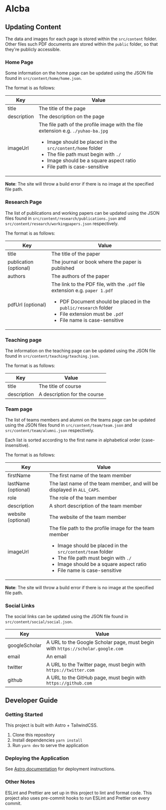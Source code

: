 # Alcba

## Updating Content

The data and images for each page is stored within the `src/content` folder. Other files such PDF documents are stored within the `public` folder, so that they're publicly accessible.

### Home Page

Some information on the home page can be updated using the JSON file found in `src/content/home/home.json`.

The format is as follows:

| Key         | Value                                                                                                                                                                                                                                                                                    |
| ----------- | ---------------------------------------------------------------------------------------------------------------------------------------------------------------------------------------------------------------------------------------------------------------------------------------- |
| title       | The title of the page                                                                                                                                                                                                                                                                    |
| description | The description on the page                                                                                                                                                                                                                                                              |
| imageUrl    | The file path of the profile image with the file extension e.g. `./yuhao-ba.jpg` <br/> <ul><li>Image should be placed in the `src/content/home` folder</li><li>The file path must begin with `./`</li><li>Image should be a square aspect ratio</li><li>File path is case-sensitive</li> |

**Note**: The site will throw a build error if there is no image at the specified file path.

### Research Page

The list of publications and working papers can be updated using the JSON files found in `src/content/research/publications.json` and `src/content/research/workingpapers.json` respectively.

The format is as follows:

| Key                    | Value                                                                                                                                                                                                                                  |
| ---------------------- | -------------------------------------------------------------------------------------------------------------------------------------------------------------------------------------------------------------------------------------- |
| title                  | The title of the paper                                                                                                                                                                                                                 |
| publication (optional) | The journal or book where the paper is published                                                                                                                                                                                       |
| authors                | The authors of the paper                                                                                                                                                                                                               |
| pdfUrl (optional)      | The link to the PDF file, with the `.pdf` file extension e.g. `paper 1.pdf` <br/> <ul><li>PDF Document should be placed in the `public/research` folder</li><li>File extension must be `.pdf`</li><li>File name is case-sensitive</li> |

### Teaching page

The information on the teaching page can be updated using the JSON file found in `src/content/teaching/teaching.json`.

The format is as follows:

| Key         | Value                        |
| ----------- | ---------------------------- |
| title       | The title of course          |
| description | A description for the course |

### Team page

The list of teams members and alumni on the teams page can be updated using the JSON files found in `src/content/team/team.json` and `src/content/team/alumni.json` respectively.

Each list is sorted according to the first name in alphabetical order (case-insensitive).

The format is as follows:

| Key                 | Value                                                                                                                                                                                                                                                          |
| ------------------- | -------------------------------------------------------------------------------------------------------------------------------------------------------------------------------------------------------------------------------------------------------------- |
| firstName           | The first name of the team member                                                                                                                                                                                                                              |
| lastName (optional) | The last name of the team member, and will be displayed in `ALL_CAPS`.                                                                                                                                                                                         |
| role                | The role of the team member                                                                                                                                                                                                                                    |
| description         | A short description of the team member                                                                                                                                                                                                                         |
| website (optional)  | The website of the team member                                                                                                                                                                                                                                 |
| imageUrl            | The file path to the profile image for the team member <br/> <ul><li>Image should be placed in the `src/content/team` folder</li><li>The file path must begin with `./`</li><li>Image should be a square aspect ratio</li><li>File name is case-sensitive</li> |

**Note**: The site will throw a build error if there is no image at the specified file path.

### Social Links

The social links can be updated using the JSON file found in `src/content/social/social.json`.

| Key           | Value                                                                          |
| ------------- | ------------------------------------------------------------------------------ |
| googleScholar | A URL to the Google Scholar page, must begin with `https://scholar.google.com` |
| email         | An email                                                                       |
| twitter       | A URL to the Twitter page, must begin with `https://twitter.com`               |
| github        | A URL to the GitHub page, must begin with `https://github.com`                 |

## Developer Guide

### Getting Started

This project is built with Astro + TailwindCSS.

1. Clone this repository
2. Install dependencies `yarn install`
3. Run `yarn dev` to serve the application

### Deploying the Application

See [Astro documentation](https://docs.astro.build/en/guides/deploy) for deployment instructions.

### Other Notes

ESLint and Prettier are set up in this project to lint and format code. This project also uses pre-commit hooks to run ESLint and Prettier on every commit.
